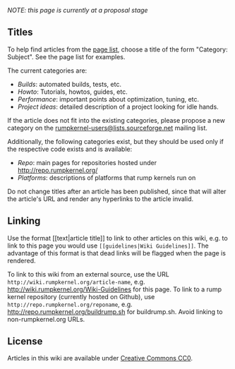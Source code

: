 _NOTE: this page is currently at a proposal stage_

Titles
------

To help find articles from the [page list](http://repo.rumpkernel.org/wiki/wiki/_pages),
choose a title of the form "Category: Subject".  See the page list for examples.

The current categories are:

* _Builds_: automated builds, tests, etc.
* _Howto_: Tutorials, howtos, guides, etc.
* _Performance_: important points about optimization, tuning, etc.
* _Project ideas_: detailed description of a project looking for idle hands.

If the article does not fit into the existing categories, please propose
a new category on the rumpkernel-users@lists.sourceforge.net mailing list.

Additionally, the following categories exist, but they should be used
only if the respective code exists and is available:

* _Repo_: main pages for repositories hosted under http://repo.rumpkernel.org/
* _Platforms_: descriptions of platforms that rump kernels run on

Do not change titles after an article has been published, since that will
alter the article's URL and render any hyperlinks to the article invalid.

Linking
-------

Use the format \[\[text|article title\]\] to link to other articles on this wiki,
e.g. to link to this page you would use `[[guidelines|Wiki Guidelines]]`.
The advantage of this format is that dead links will be flagged when
the page is rendered.

To link to this wiki from an external source, use the URL `http://wiki.rumpkernel.org/article-name`,
e.g. http://wiki.rumpkernel.org/Wiki-Guidelines for this page.
To link to a rump kernel repository (currently hosted on Github), use `http://repo.rumpkernel.org/reponame`, e.g. http://repo.rumpkernel.org/buildrump.sh for buildrump.sh.  Avoid linking to
non-rumpkernel.org URLs.

License
-------

Articles in this wiki are available under [Creative Commons CC0](https://creativecommons.org/publicdomain/zero/1.0/).
